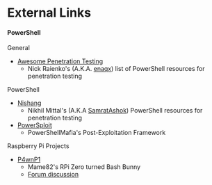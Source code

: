 # External Links
#### PowerShell

General
- [Awesome Penetration Testing](https://github.com/enaqx/awesome-pentest)
  - Nick Raienko's (A.K.A. [enaqx](https://github.com/enaqx)) list of PowerShell resources for penetration testing
  
PowerShell
- [Nishang](https://github.com/samratashok/nishang)
  - Nikhil Mittal's (A.K.A [SamratAshok](https://github.com/samratashok)) PowerShell resources for penetration testing
- [PowerSploit](https://github.com/PowerShellMafia/PowerSploit)
  - PowerShellMafia's Post-Exploitation Framework

Raspberry Pi Projects
- [P4wnP1](https://github.com/mame82/P4wnP1)
  - Mame82's RPi Zero turned Bash Bunny
  - [Forum discussion](https://forums.hak5.org/topic/41694-p4wnp1/?tab=comments#comment-296235)

